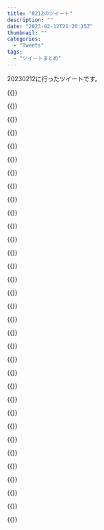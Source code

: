 ```yaml
---
title: "0212のツイート"
description: ""
date: "2023-02-12T21:20:15Z"
thumbnail: ""
categories:
  - "Tweets"
tags:
  - "ツイートまとめ"
---
```

20230212に行ったツイートです。
<!--more-->
{{<tweetlike text="更新 20230210のツイートまとめ https://t.co/arC6bOiKh5 832　February 11, 2023 at 06:20AM" screenname="jme/k.h (@JME_KH)" url="https://twitter.com/JME_KH/status/1624156501479763968?ref_src=twsrc%5Etfw" date="February 10 2023">}}

{{<tweetlike text="箒で飛ぶ練習は絶対に5年生でやる内容じゃないって" screenname="jme/k.h (@JME_KH)" url="https://twitter.com/JME_KH/status/1624172139015462912?ref_src=twsrc%5Etfw" date="February 10 2023">}}

{{<tweetlike text="3往復とかだっけ、条件" screenname="jme/k.h (@JME_KH)" url="https://twitter.com/JME_KH/status/1624174365381394432?ref_src=twsrc%5Etfw" date="February 10 2023">}}

{{<tweetlike text="海外だとDead Cellsと悪魔城ドラキュラのコラボが発表されてたのか" screenname="jme/k.h (@JME_KH)" url="https://twitter.com/JME_KH/status/1624192722470064128?ref_src=twsrc%5Etfw" date="February 10 2023">}}

{{<tweetlike text="やっとホグワーツのスリザリンらしい生徒が出てきたな" screenname="jme/k.h (@JME_KH)" url="https://twitter.com/JME_KH/status/1624213265223155714?ref_src=twsrc%5Etfw" date="February 10 2023">}}

{{<tweetlike text="角隈、いるんだ" screenname="jme/k.h (@JME_KH)" url="https://twitter.com/JME_KH/status/1624370934391115776?ref_src=twsrc%5Etfw" date="February 11 2023">}}

{{<tweetlike text="氷室の天地時空の愛歌だろうからちょっとはマシのはず" screenname="jme/k.h (@JME_KH)" url="https://twitter.com/JME_KH/status/1624372026311049218?ref_src=twsrc%5Etfw" date="February 11 2023">}}

{{<tweetlike text="strange Fake読了後の感想\nhttps://t.co/ZsFrou2aGk\n#strangeFake\nあっちで書いてこっちにリンクって形にして向こうをできるだけ使っていくか?\n問題ない気がするけど、自分の感覚としてスパムっぽい感じが出るから多用はしないでおくか" screenname="jme/k.h (@JME_KH)" url="https://twitter.com/JME_KH/status/1624391189180076033?ref_src=twsrc%5Etfw" date="February 11 2023">}}

{{<tweetlike text="カタログチケットでゼルダ買うとして、もう一個はどうするかな\nこれから出るものだとピクミンだけど、ピクミンは1で満足しちゃってるな。風花雪月?手強いシミュレーションは性格に合ってないんだよな" screenname="jme/k.h (@JME_KH)" url="https://twitter.com/JME_KH/status/1624429551286890497?ref_src=twsrc%5Etfw" date="February 11 2023">}}

{{<tweetlike text="占学、トレローニーじゃなくてもあんな感じなのか" screenname="jme/k.h (@JME_KH)" url="https://twitter.com/JME_KH/status/1624531754555146240?ref_src=twsrc%5Etfw" date="February 11 2023">}}

{{<tweetlike text="バッファがあっちで楽しそうに？やってるから景和は勝たなさそうか" screenname="jme/k.h (@JME_KH)" url="https://twitter.com/JME_KH/status/1624559440618987520?ref_src=twsrc%5Etfw" date="February 11 2023">}}

{{<tweetlike text="体を張るゲームマスターの鑑" screenname="jme/k.h (@JME_KH)" url="https://twitter.com/JME_KH/status/1624561347328638977?ref_src=twsrc%5Etfw" date="February 11 2023">}}

{{<tweetlike text="キングスマンのマーリン" screenname="jme/k.h (@JME_KH)" url="https://twitter.com/JME_KH/status/1624561804847493121?ref_src=twsrc%5Etfw" date="February 11 2023">}}

{{<tweetlike text="エーデルワイスだったかカントリーロードだったか" screenname="jme/k.h (@JME_KH)" url="https://twitter.com/JME_KH/status/1624562383980216320?ref_src=twsrc%5Etfw" date="February 11 2023">}}

{{<tweetlike text="カントリーロードだな" screenname="jme/k.h (@JME_KH)" url="https://twitter.com/JME_KH/status/1624562458592702464?ref_src=twsrc%5Etfw" date="February 11 2023">}}

{{<tweetlike text="うお、ついに変身した" screenname="jme/k.h (@JME_KH)" url="https://twitter.com/JME_KH/status/1624565917308063745?ref_src=twsrc%5Etfw" date="February 11 2023">}}

{{<tweetlike text="ノリじゃなかったのか" screenname="jme/k.h (@JME_KH)" url="https://twitter.com/JME_KH/status/1624568554774462464?ref_src=twsrc%5Etfw" date="February 11 2023">}}

{{<tweetlike text="あっさり" screenname="jme/k.h (@JME_KH)" url="https://twitter.com/JME_KH/status/1624570412612083713?ref_src=twsrc%5Etfw" date="February 11 2023">}}

{{<tweetlike text="ガンダムとかプロローグの時点で警戒するのが正解なのか。そういう作品だと周知されてたとしてどこまで許されるのか" screenname="jme/k.h (@JME_KH)" url="https://twitter.com/JME_KH/status/1624571080362053633?ref_src=twsrc%5Etfw" date="February 11 2023">}}

{{<tweetlike text="ガジャ様はどうなったっけ?" screenname="jme/k.h (@JME_KH)" url="https://twitter.com/JME_KH/status/1624571237824622592?ref_src=twsrc%5Etfw" date="February 11 2023">}}

{{<tweetlike text="ＶシネのVS用に取っとかなくて大丈夫か？" screenname="jme/k.h (@JME_KH)" url="https://twitter.com/JME_KH/status/1624574019193421825?ref_src=twsrc%5Etfw" date="February 11 2023">}}

{{<tweetlike text="ウェポンディスプレイベース https://t.co/ipjtNBWOL8" screenname="jme/k.h (@JME_KH)" url="https://twitter.com/JME_KH/status/1624674802949836800?ref_src=twsrc%5Etfw" date="February 12 2023">}}

{{<tweetlike text="力尽きたから2セット買ったうちの一つの三分の一だけ" screenname="jme/k.h (@JME_KH)" url="https://twitter.com/JME_KH/status/1624675030595690497?ref_src=twsrc%5Etfw" date="February 12 2023">}}

{{<tweetlike text="サンダーボルトはまずどの世界なのかすら知らないからとりあえずしっかり見ないといけない\nハサウェイはアマプラで見たから見る気がだいぶ薄かったけど" screenname="jme/k.h (@JME_KH)" url="https://twitter.com/JME_KH/status/1624679480840306689?ref_src=twsrc%5Etfw" date="February 12 2023">}}

{{<tweetlike text="これは流石に宇宙世紀か\n機動戦士ついてても最近のは信用できないけど" screenname="jme/k.h (@JME_KH)" url="https://twitter.com/JME_KH/status/1624680066503577600?ref_src=twsrc%5Etfw" date="February 12 2023">}}

{{<tweetlike text="BPO" screenname="jme/k.h (@JME_KH)" url="https://twitter.com/JME_KH/status/1624681474351071235?ref_src=twsrc%5Etfw" date="February 12 2023">}}

{{<tweetlike text="BSで大河見てるけどここまで忍者を押してくる大河もそうはないよな" screenname="jme/k.h (@JME_KH)" url="https://twitter.com/JME_KH/status/1624695029687283712?ref_src=twsrc%5Etfw" date="February 12 2023">}}

{{<tweetlike text="忍者の理屈だあ" screenname="jme/k.h (@JME_KH)" url="https://twitter.com/JME_KH/status/1624695323338883075?ref_src=twsrc%5Etfw" date="February 12 2023">}}

{{<tweetlike text="東方アレンジっぽく聞こえたけど、他の曲をほとんど知らないから多分気のせい" screenname="jme/k.h (@JME_KH)" url="https://twitter.com/JME_KH/status/1624717969606733824?ref_src=twsrc%5Etfw" date="February 12 2023">}}

{{<tweetlike text="お、知らない間にガレリアの地下迷宮と魔女ノ旅団がSteamで出るんだな\nさすがにSwitchで買ったから買わないけど。SwitxhとPC同時発売なら買ってた\n公式サイト見るとグランカテドラルに難易度調整さらに入ったみたいだし、まあ良ゲーに収まる範囲にはなってるんじゃないかな" screenname="jme/k.h (@JME_KH)" url="https://twitter.com/JME_KH/status/1624740353449529345?ref_src=twsrc%5Etfw" date="February 12 2023">}}

{{<tweetlike text="今日は神の話題見ても一瞬テスカトリポカかアンテン様か分からなかったな" screenname="jme/k.h (@JME_KH)" url="https://twitter.com/JME_KH/status/1624758149097074689?ref_src=twsrc%5Etfw" date="February 12 2023">}}

{{<tweetlike text="グルメスパイザー型クッション？！" screenname="jme/k.h (@JME_KH)" url="https://twitter.com/JME_KH/status/1624758731505545216?ref_src=twsrc%5Etfw" date="February 12 2023">}}

{{<tweetlike text="これぐらい温かいとCの前に座れる時間を長く取れていろいろ捗る" screenname="jme/k.h (@JME_KH)" url="https://twitter.com/JME_KH/status/1624780092600905728?ref_src=twsrc%5Etfw" date="February 12 2023">}}

